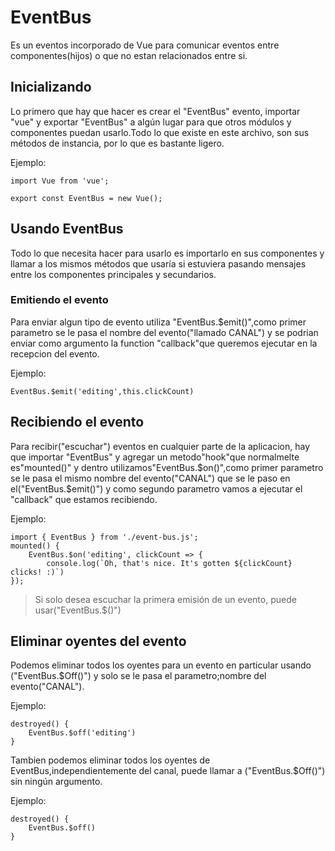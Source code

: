 # EventBus
Es un eventos incorporado de Vue para comunicar eventos entre componentes(hijos) o que no estan relacionados entre si.

## Inicializando
Lo primero que hay que hacer es crear el "EventBus" evento, importar "vue" y exportar "EventBus" a algún lugar para que otros módulos y componentes puedan usarlo.Todo lo que existe en este archivo, son sus métodos de instancia, por lo que es bastante ligero.

Ejemplo:
```		
import Vue from 'vue';
		
export const EventBus = new Vue();
```
## Usando EventBus
Todo lo que necesita hacer para usarlo es importarlo en sus componentes y llamar a los mismos métodos que usaría si estuviera pasando mensajes entre los componentes principales y secundarios.

### Emitiendo el evento
Para enviar algun tipo de evento utiliza "EventBus.$emit()",como primer parametro se le pasa el nombre del evento("llamado CANAL") y se podrian enviar como argumento la function "callback"que queremos ejecutar en la recepcion del evento.

Ejemplo:
```
EventBus.$emit('editing',this.clickCount)
```

## Recibiendo el evento
Para recibir("escuchar") eventos en cualquier parte de la aplicacion, hay que importar "EventBus" y agregar un metodo"hook"que normalmelte es"mounted()" y dentro utilizamos"EventBus.$on()",como 			primer parametro se le pasa el mismo nombre del evento("CANAL")	que se le paso en el("EventBus.$emit()") y como segundo parametro vamos a ejecutar el "callback" que estamos recibiendo.
		
Ejemplo:
```
import { EventBus } from './event-bus.js';
mounted() {
    EventBus.$on('editing', clickCount => {
        console.log(`Oh, that's nice. It's gotten ${clickCount} clicks! :)`)
});
```
> Si solo desea escuchar la primera emisión de un evento, puede usar("EventBus.$()")

## Eliminar oyentes del evento
Podemos eliminar todos los oyentes para un evento en particular usando ("EventBus.$Off()") y solo se le pasa el parametro;nombre del evento("CANAL").
		
Ejemplo:
```
destroyed() {
    EventBus.$off('editing')
}
```
Tambien podemos eliminar todos los oyentes de EventBus,independientemente del canal, puede llamar a ("EventBus.$Off()") sin ningún argumento.

Ejemplo:
```
destroyed() {
    EventBus.$off()
}
```
